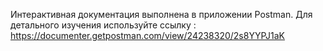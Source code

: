 Интерактивная документация выполнена в приложении Postman.
Для детального изучения используйте ссылку :
https://documenter.getpostman.com/view/24238320/2s8YYPJ1aK
